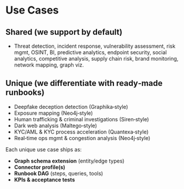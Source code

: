 # Use Cases

## Shared (we support by default)

- Threat detection, incident response, vulnerability assessment, risk mgmt, OSINT, BI, predictive analytics, endpoint security, social analytics, competitive analysis, supply chain risk, brand monitoring, network mapping, graph viz.

## Unique (we differentiate with ready‑made runbooks)

- Deepfake deception detection (Graphika‑style)
- Exposure mapping (Neo4j‑style)
- Human trafficking & criminal investigations (Siren‑style)
- Dark web analysis (Maltego‑style)
- KYC/AML & KYC process acceleration (Quantexa‑style)
- Real‑time ops mgmt & congestion analysis (Neo4j‑style)

Each unique use case ships as:

- **Graph schema extension** (entity/edge types)
- **Connector profile(s)**
- **Runbook DAG** (steps, queries, tools)
- **KPIs & acceptance tests**
